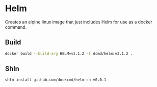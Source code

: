 # Helm

Creates an alpine linux image that just includes Helm for use as a docker command.

## Build

```bash
docker build --build-arg HELM=v3.1.2 -t dcmd/helm:v3.1.2 .
```

## Shln

```bash
shln install github.com/dockcmd/helm-sh v0.0.1
```

